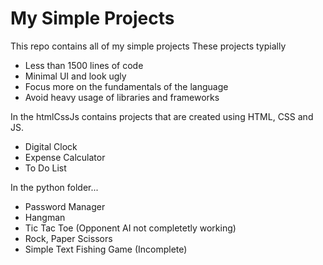 # My Simple Projects
This repo contains all of my simple projects
These projects typially
- Less than 1500 lines of code
- Minimal UI and look ugly
- Focus more on the fundamentals of the language
- Avoid heavy usage of libraries and frameworks

In the htmlCssJs contains projects that are created using HTML, CSS and JS. 
- Digital Clock
- Expense Calculator
- To Do List

In the python folder...
- Password Manager
- Hangman
- Tic Tac Toe (Opponent AI not completetly working)
- Rock, Paper Scissors
- Simple Text Fishing Game (Incomplete)

